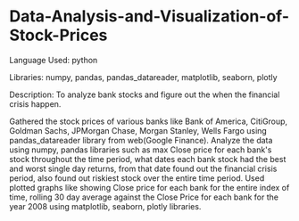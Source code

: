 # Data-Analysis-and-Visualization-of-Stock-Prices
Language Used: python

Libraries: numpy, pandas, pandas_datareader, matplotlib, seaborn, plotly


Description: To analyze bank stocks and figure out the when the financial crisis happen.

Gathered the stock prices of various banks like Bank of America, CitiGroup, Goldman Sachs, JPMorgan Chase, Morgan Stanley, Wells Fargo using pandas_datareader library from web(Google Finance). Analyze the data using numpy, pandas libraries such as max Close price for each bank's stock throughout the time period, what dates each bank stock had the best and worst single day returns, from that date found out the financial crisis period, also found out riskiest stock over the entire time period. Used plotted graphs like showing Close price for each bank for the entire index of time, rolling 30 day average against the Close Price for each bank for the year 2008 using matplotlib, seaborn, plotly libraries.
